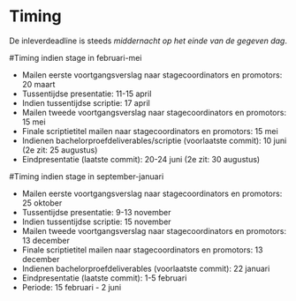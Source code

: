 # Timing
De inleverdeadline is steeds *middernacht op het einde van de gegeven dag*.

#Timing indien stage in februari-mei
* Mailen eerste voortgangsverslag naar stagecoordinators en promotors: 20 maart
* Tussentijdse presentatie: 11-15 april
* Indien tussentijdse scriptie: 17 april
* Mailen tweede voortgangsverslag naar stagecoordinators en promotors: 15 mei
* Finale scriptietitel mailen naar stagecoordinators en promotors: 15 mei
* Indienen bachelorproefdeliverables/scriptie (voorlaatste commit): 10 juni   (2e zit: 25 augustus)
* Eindpresentatie (laatste commit): 20-24 juni  (2e zit: 30 augustus)

#Timing indien stage in september-januari
* Mailen eerste voortgangsverslag naar stagecoordinators en promotors: 25 oktober
* Tussentijdse presentatie: 9-13 november
* Indien tussentijdse scriptie: 15 november
* Mailen tweede voortgangsverslag naar stagecoordinators en promotors: 13 december
* Finale scriptietitel mailen naar stagecoordinators en promotors: 13 december
* Indienen bachelorproefdeliverables (voorlaatste commit): 22 januari 
* Eindpresentatie (laatste commit): 1-5 februari
* Periode: 15 februari - 2 juni



